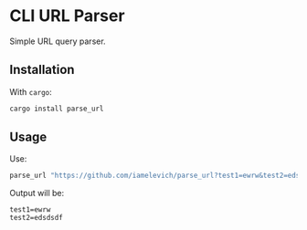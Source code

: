 # CLI URL Parser

Simple URL query parser.

## Installation

With `cargo`:

```sh
cargo install parse_url
```

## Usage

Use:

```sh
parse_url "https://github.com/iamelevich/parse_url?test1=ewrw&test2=edsdsdf"
```

Output will be:

```blank
test1=ewrw
test2=edsdsdf
```
